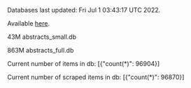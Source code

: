 Databases last updated: Fri Jul  1 03:43:17 UTC 2022. 

Available [here](https://github.com/cbeauhilton/ash-db/releases).


43M	abstracts_small.db

863M	abstracts_full.db

Current number of items in db:
[{"count(*)": 96904}]

Current number of scraped items in db:
[{"count(*)": 96870}]
